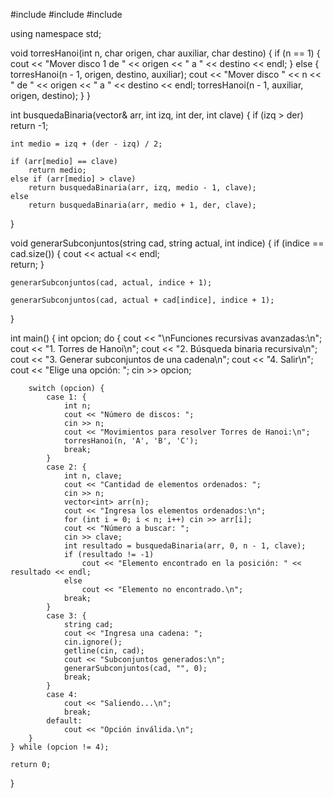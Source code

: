 #include <iostream>
#include <vector>
#include <string>

using namespace std;

void torresHanoi(int n, char origen, char auxiliar, char destino) {
    if (n == 1) {
        cout << "Mover disco 1 de " << origen << " a " << destino << endl;
    } else {
        torresHanoi(n - 1, origen, destino, auxiliar);
        cout << "Mover disco " << n << " de " << origen << " a " << destino << endl;
        torresHanoi(n - 1, auxiliar, origen, destino);
    }
}

int busquedaBinaria(vector<int>& arr, int izq, int der, int clave) {
    if (izq > der)
        return -1; 
    
    int medio = izq + (der - izq) / 2;
    
    if (arr[medio] == clave)
        return medio;
    else if (arr[medio] > clave)
        return busquedaBinaria(arr, izq, medio - 1, clave);
    else
        return busquedaBinaria(arr, medio + 1, der, clave);
}


void generarSubconjuntos(string cad, string actual, int indice) {
    if (indice == cad.size()) {
        cout << actual << endl;  
        return;
    }
  
    generarSubconjuntos(cad, actual, indice + 1);
   
    generarSubconjuntos(cad, actual + cad[indice], indice + 1);
}

int main() {
    int opcion;
    do {
        cout << "\nFunciones recursivas avanzadas:\n";
        cout << "1. Torres de Hanoi\n";
        cout << "2. Búsqueda binaria recursiva\n";
        cout << "3. Generar subconjuntos de una cadena\n";
        cout << "4. Salir\n";
        cout << "Elige una opción: ";
        cin >> opcion;

        switch (opcion) {
            case 1: {
                int n;
                cout << "Número de discos: ";
                cin >> n;
                cout << "Movimientos para resolver Torres de Hanoi:\n";
                torresHanoi(n, 'A', 'B', 'C');
                break;
            }
            case 2: {
                int n, clave;
                cout << "Cantidad de elementos ordenados: ";
                cin >> n;
                vector<int> arr(n);
                cout << "Ingresa los elementos ordenados:\n";
                for (int i = 0; i < n; i++) cin >> arr[i];
                cout << "Número a buscar: ";
                cin >> clave;
                int resultado = busquedaBinaria(arr, 0, n - 1, clave);
                if (resultado != -1)
                    cout << "Elemento encontrado en la posición: " << resultado << endl;
                else
                    cout << "Elemento no encontrado.\n";
                break;
            }
            case 3: {
                string cad;
                cout << "Ingresa una cadena: ";
                cin.ignore();
                getline(cin, cad);
                cout << "Subconjuntos generados:\n";
                generarSubconjuntos(cad, "", 0);
                break;
            }
            case 4:
                cout << "Saliendo...\n";
                break;
            default:
                cout << "Opción inválida.\n";
        }
    } while (opcion != 4);

    return 0;
}
